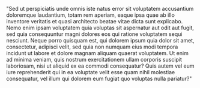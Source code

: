 "Sed ut perspiciatis unde omnis iste natus error sit voluptatem accusantium doloremque laudantium,
 totam rem aperiam, eaque ipsa quae ab illo inventore veritatis et quasi architecto beatae vitae 
 dicta sunt explicabo. Nemo enim ipsam voluptatem quia voluptas sit aspernatur aut odit aut fugit,
 sed quia consequuntur magni dolores eos qui ratione voluptatem sequi nesciunt. Neque porro
  quisquam est, qui dolorem ipsum quia dolor sit amet, consectetur, adipisci velit, sed quia non 
  numquam eius modi tempora incidunt ut labore et dolore magnam aliquam quaerat voluptatem. Ut enim 
  ad minima veniam, quis nostrum exercitationem ullam corporis suscipit laboriosam, nisi ut aliquid 
  ex ea commodi consequatur? Quis autem vel eum iure reprehenderit qui in ea voluptate velit esse 
  quam nihil molestiae consequatur, vel illum qui dolorem eum fugiat quo voluptas nulla pariatur?"